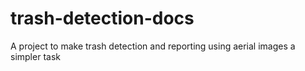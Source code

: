 # trash-detection-docs
A project to make trash detection and reporting using aerial images a simpler task
